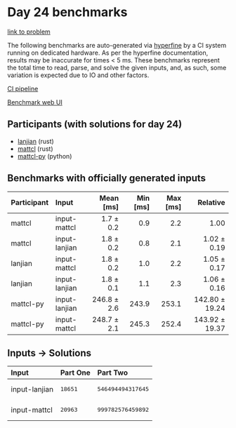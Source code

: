 # Day 24 benchmarks

[link to problem](https://adventofcode.com/2023/day/24)

The following benchmarks are auto-generated via
[hyperfine](https://github.com/sharkdp/hyperfine) by a CI system running on
dedicated hardware. As per the hyperfine documentation, results may be
inaccurate for times < 5 ms. These benchmarks represent the total time to read,
parse, and solve the given inputs, and, as such, some variation is expected due
to IO and other factors.

[CI pipeline](http://ci.papercode.net:8080/teams/main/pipelines/aoc2023)

[Benchmark web UI](https://aoc.ancalagon.black)


## Participants (with solutions for day 24)

- [lanjian](https://github.com/lanjian/aoc-2023) (rust)
- [mattcl](https://github.com/mattcl/aoc2023) (rust)
- [mattcl-py](https://github.com/mattcl/aoc2023-py) (python)


## Benchmarks with officially generated inputs

| Participant | Input | Mean [ms] | Min [ms] | Max [ms] | Relative |
|:---|:---|---:|---:|---:|---:|
| mattcl | input-mattcl | 1.7 ± 0.2 | 0.9 | 2.2 | 1.00 |
| mattcl | input-lanjian | 1.8 ± 0.2 | 0.8 | 2.1 | 1.02 ± 0.19 |
| lanjian | input-mattcl | 1.8 ± 0.2 | 1.0 | 2.2 | 1.05 ± 0.17 |
| lanjian | input-lanjian | 1.8 ± 0.1 | 1.1 | 2.3 | 1.06 ± 0.16 |
| mattcl-py | input-lanjian | 246.8 ± 2.6 | 243.9 | 253.1 | 142.80 ± 19.24 |
| mattcl-py | input-mattcl | 248.7 ± 2.1 | 245.3 | 252.4 | 143.92 ± 19.37 |


## Inputs -> Solutions

| Input | Part One | Part Two |
|:---|:---|:---|
|input-lanjian|<pre>18651</pre>|<pre>546494494317645</pre>|
|input-mattcl|<pre>20963</pre>|<pre>999782576459892</pre>|